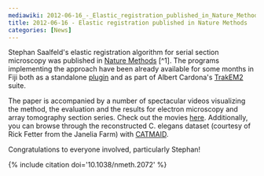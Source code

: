 ```yaml
---
mediawiki: 2012-06-16_-_Elastic_registration_published_in_Nature_Methods
title: 2012-06-16 - Elastic registration published in Nature Methods
categories: [News]
---
```


Stephan Saalfeld's elastic registration algorithm for serial section microscopy was published in [Nature Methods](http://www.nature.com/nmeth/journal/vaop/ncurrent/full/nmeth.2072.html) [^1]. The programs implementing the approach have been already available for some months in Fiji both as a standalone [plugin](/plugins/elastic-alignment-and-montage) and as part of Albert Cardona's [TrakEM2](/plugins/trakem2) suite.

The paper is accompanied by a number of spectacular videos visualizing the method, the evaluation and the results for electron microscopy and array tomography section series. Check out the movies [here](http://fly.mpi-cbg.de/elastic). Additionally, you can browse through the reconstructed C. elegans dataset (courtesy of Rick Fetter from the Janelia Farm) with [CATMAID](http://fly.mpi-cbg.de/c-elegans).

Congratulations to everyone involved, particularly Stephan!

{% include citation doi='10.1038/nmeth.2072' %}
